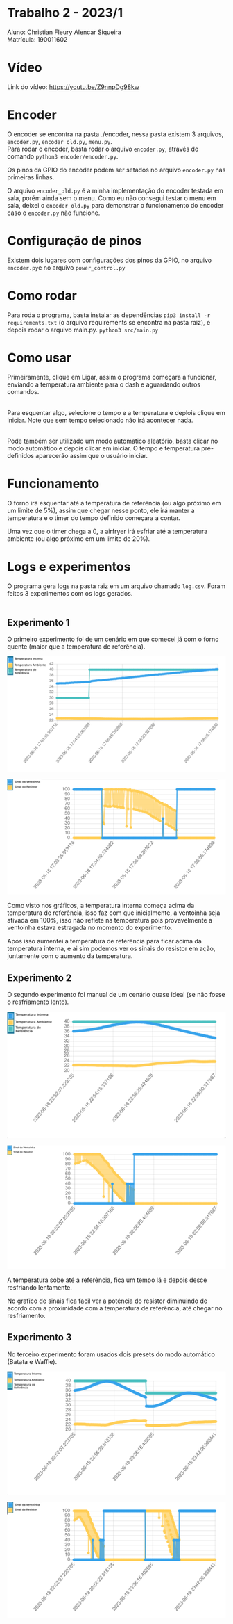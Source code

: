 # Trabalho 2 - 2023/1
Aluno: Christian Fleury Alencar Siqueira <br>
Matrícula: 190011602

# Vídeo

Link do vídeo: https://youtu.be/Z9nnpDg98kw <br>
# Encoder
O encoder se encontra na pasta ./encoder, nessa pasta existem 3 arquivos, ```encoder.py```, ```encoder_old.py```, ```menu.py```.<br>
Para rodar o encoder, basta rodar o arquivo ```encoder.py```, através do comando ```python3 encoder/encoder.py```. <br>

Os pinos da GPIO do encoder podem ser setados no arquivo ```encoder.py``` nas primeiras linhas. <br>

O arquivo ```encoder_old.py``` é a minha implementação do encoder testada em sala, porém ainda sem o menu. Como eu não consegui testar o menu em sala, deixei o ```encoder_old.py``` para demonstrar o funcionamento do encoder caso o ```encoder.py``` não funcione.

# Configuração de pinos

Existem dois lugares com configurações dos pinos da GPIO, no arquivo ```encoder.py```e no arquivo ```power_control.py``` <br>

# Como rodar

Para roda o programa, basta instalar as dependências ```pip3 install -r requirements.txt``` (o arquivo requirements se encontra na pasta raiz), e depois rodar o arquivo main.py. ```python3 src/main.py``` <br>

# Como usar

Primeiramente, clique em Ligar, assim o programa começara a funcionar, enviando a temperatura ambiente para o dash e aguardando outros comandos. <br><br>

Para esquentar algo, selecione o tempo e a temperatura e deplois clique em iniciar. Note que sem tempo selecionado não irá acontecer nada. <br><br>

Pode também ser utilizado um modo automatico aleatório, basta clicar no modo automático e depois clicar em iniciar. O tempo e temperatura pré-definidos aparecerão assim que o usuário iniciar.

# Funcionamento

O forno irá esquentar até a temperatura de referência (ou algo próximo em um limite de 5%), assim que chegar nesse ponto, ele irá manter a temperatura e o timer do tempo definido começara a contar. <br>

Uma vez que o timer chega a 0, a airfryer irá esfriar até a temperatura ambiente (ou algo próximo em um limite de 20%).

# Logs e experimentos

O programa gera logs na pasta raiz em um arquivo chamado ```log.csv```. Foram feitos 3 experimentos com os logs gerados. <br> <br>


## Experimento 1

O primeiro experimento foi de um cenário em que comecei já com o forno quente (maior que a temperatura de referência). <br>

![image info](./assets/sample_1_temperatures.png)

![image info](./assets/sample_1_signals.png)

Como visto nos gráficos, a temperatura interna começa acima da temperatura de referência, isso faz com que inicialmente, a ventoinha seja ativada em 100%, isso não reflete na temperatura pois provavelmente a ventoinha estava estragada no momento do experimento. <br>

Após isso aumentei a temperatura de referência para ficar acima da temperatura interna, e ai sim podemos ver os sinais do resistor em ação, juntamente com o aumento da temperatura.<br>

## Experimento 2

O segundo experimento foi manual de um cenário quase ideal (se não fosse o resfriamento lento). <br>

![image info](./assets/sample_2_temperatures.png)

![image info](./assets/sample_2_signals.png)

A temperatura sobe até a referência, fica um tempo lá e depois desce resfriando lentamente. <br>

No grafico de sinais fica facil ver a potência do resistor diminuindo de acordo com a proximidade com a temperatura de referência, até chegar no resfriamento. <br>

## Experimento 3

No terceiro experimento foram usados dois presets do modo automático (Batata e Waffle). <br>

![image info](./assets/sample_3_temperatures.png)

![image info](./assets/sample_3_signals.png)
